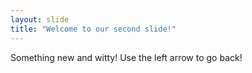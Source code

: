 ```yaml
---
layout: slide
title: "Welcome to our second slide!"
---
```

Something new and witty!
Use the left arrow to go back!